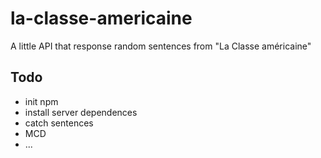 # la-classe-americaine
A little API that response random sentences from "La Classe américaine"


## Todo
- init npm
- install server dependences
- catch sentences
- MCD
- ...